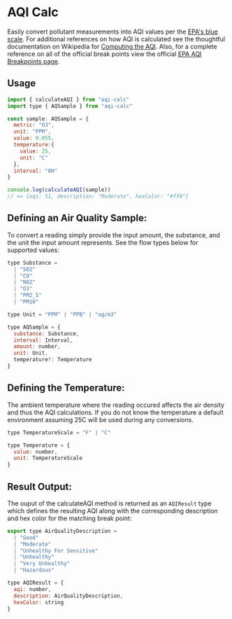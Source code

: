 AQI Calc
===

Easily convert pollutant measurements into AQI values per the [EPA's blue scale](https://forum.airnowtech.org/t/the-aqi-equation/169). For additional references on how
AQI is calculated see the thoughtful documentation on Wikipedia for [Computing the AQI](https://en.wikipedia.org/wiki/Air_quality_index#Computing_the_AQI). Also, for a complete
reference on all of the official break points view the official [EPA AQI Breakpoints page](https://aqs.epa.gov/aqsweb/documents/codetables/aqi_breakpoints.html).

Usage
-----

```js
import { calculateAQI } from "aqi-calc"
import type { AQSample } from "aqi-calc"

const sample: AQSample = {
  metric: "O3",
  unit: "PPM",
  value: 0.055,
  temperature:{
    value: 25,
    unit: "C"
  },
  interval: "8H"
}

console.log(calculateAQI(sample)) 
// => {aqi: 51, description: "Moderate", hexColor: "#ff0"}
```

Defining an Air Quality Sample:
-------------------------------

To convert a reading simply provide the input amount, the substance, 
and the unit the input amount represents. See the flow types below for
supported values:

```js
type Substance =
  | "SO2"
  | "CO"
  | "NO2"
  | "O3"
  | "PM2_5"
  | "PM10"

type Unit = "PPM" | "PPB" | "ug/m3"

type AQSample = {
  substance: Substance,
  interval: Interval,
  amount: number,
  unit: Unit,
  temperature?: Temperature
}
```

Defining the Temperature:
-------------------------

The ambient temperature where the reading occured affects the air density and thus
the AQI calculations. If you do not know the temperature a default environment
assuming 25C will be used during any conversions.

```js
type TemperatureScale = "F" | "C"

type Temperature = {
  value: number,
  unit: TemperatureScale
}
```

Result Output:
--------------

The ouput of the calculateAQI method is returned as an `AQIResult` type which
defines the resulting AQI along with the corresponding description and hex color
for the matching break point:

```js
export type AirQualityDescription =
  | "Good"
  | "Moderate"
  | "Unhealthy For Sensitive"
  | "Unhealthy"
  | "Very Unhealthy"
  | "Hazardous"

type AQIResult = {
  aqi: number,
  description: AirQualityDescription,
  hexColor: string
}
```